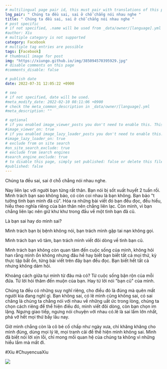 ```yaml
---
# multilingual page pair id, this must pair with translations of this page. (This name must be unique)
lng_pair: " Chúng ta đều sai, sai ở chỗ chẳng nói nhau nghe "
title: " Chúng ta đều sai, sai ở chỗ chẳng nói nhau nghe "
# post specific
# if not specified, .name will be used from _data/owner/[language].yml
#author: Xíu
# multiple category is not supported
category: Facebook
# multiple tag entries are possible
tags: [Facebook]
# thumbnail image for post
img: "https://xiungo.github.io/img/385094570395929.jpg"
# disable comments on this page
#comments_disable: false

# publish date
date: 2022-07-31 12:05:22 +0900

# seo
# if not specified, date will be used.
#meta_modify_date: 2022-02-10 08:11:06 +0900
# check the meta_common_description in _data/owner/[language].yml
#meta_description: ""

# optional
# if you enabled image_viewer_posts you don't need to enable this. This is only if image_viewer_posts = false
#image_viewer_on: true
# if you enabled image_lazy_loader_posts you don't need to enable this. This is only if image_lazy_loader_posts = false
#image_lazy_loader_on: true
# exclude from on site search
#on_site_search_exclude: true
# exclude from search engines
#search_engine_exclude: true
# to disable this page, simply set published: false or delete this file
#published: false
---
```


<!-- outline-start -->

Chúng ta đều sai, sai ở chỗ chẳng nói nhau nghe.

Nay liên lạc với người bạn từng rất thân. Bạn nói bị sốt xuất huyết 2 tuần rồi. Mình trách bạn sao không báo, có còn coi nhau là bạn không. Bạn bảo "t tưởng tình bạn mình đã cũ". Hóa ra những bài viết đó bạn đều đọc, đều hiểu, hiểu theo nghĩa riêng của bản thân nên chẳng liên lạc. Còn mình, vì bạn chẳng liên lạc nên giữ khư khư trong đầu về một tình bạn đã cũ.

Là bạn sai hay do mình sai?

Mình trách bạn bị bệnh không nói, bạn trách mình gặp tai nạn không gọi.

Mình trách bạn vô tâm, bạn trách mình viết đôi dòng về tình bạn cũ.

Mình trách bạn không còn quan tâm đến cuộc sống của mình, không hỏi han rằng mình ổn không nhưng đâu hề hay biết bạn biết tất cả mọi thứ, kỳ thực tập bất ổn, từng bài viết trên đây bạn đều đọc. Bạn biết hết tất cả nhưng không dám hỏi.

Khoảng cách giữa tụi mình từ đâu mà có? Từ cuộc sống bận rộn của mỗi đứa. Từ lời hỏi thăm đến muộn của bạn. Hay từ lời nói "bạn cũ" của mình.

Chúng ta đều có những suy nghĩ riêng, cho điều đó là đúng mà quên mất người kia đang nghĩ gì. Bạn không sai, có lẽ mình cũng không sai, có sai chăng là chúng ta chẳng nói với nhau về những uất ức trong lòng, chúng ta chọn cách riêng để thể hiện điều đó, mình viết đôi dòng, còn bạn chọn im lặng. Ngưng giao tiếp, ngưng nói chuyện với nhau có.lẽ là sai lầm lớn nhất, phá vỡ hết mọi thứ bấy lâu nay.

Giờ mình chẳng còn là cô bé cố chấp như ngày xưa, chỉ khăng khăng cho mình đúng, dùng mọi lý lẽ, mọi tranh cãi để thể hiện mình không sai. Mình đã biết nói lời xin lỗi, chỉ mong mối quan hệ của chúng ta không vì những hiểu lầm mà mất đi.

#Xíu
#ChuyencuaXiu

<!-- outline-end -->

<img src= "https://xiungo.github.io/img/385094570395929.jpg">
